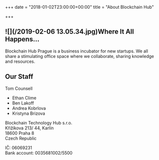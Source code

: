 +++
date = "2018-01-02T23:00:00+00:00"
title = "About Blockchain Hub"

+++
## ![](/2019-02-06 13.05.34.jpg)Where It All Happens...

Blockchain Hub Prague is a business incubator for new startups. We all share a stimulating office space where we collaborate, sharing knowledge and resources.

## Our Staff

Tom Counsell

<im src="![](https://www.dropbox.com/s/w7r3qe4kw4xlqcf/tom-square-1.jpg?dl=1)" style="width:4em;" alt="Tom Counsell">

* Ethan Clime
* Ben Lakoff
* Andrea Kobrlova
* Kristyna Brizova

Blockchain Technology Hub s.r.o.  
Křižíkova 213/ 44, Karlín  
18600 Praha 8  
Czech Republic

IČ: 06069231  
Bank account: 0035681002/5500